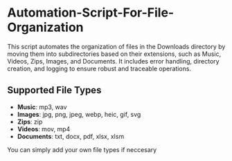 # Automation-Script-For-File-Organization
 This script automates the organization of files in the Downloads directory by moving them into subdirectories based on their extensions, such as Music, Videos, Zips, Images, and Documents. It includes error handling, directory creation, and logging to ensure robust and traceable operations.
## Supported File Types

- **Music**: mp3, wav
- **Images**: jpg, png, jpeg, webp, heic, gif, svg
- **Zips**: zip
- **Videos**: mov, mp4
- **Documents**: txt, docx, pdf, xlsx, xlsm

You can simply add your own file types if neccesary
